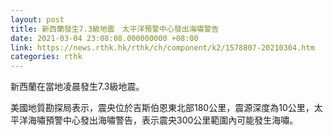 ```yaml
---
layout: post
title: 新西蘭發生7.3級地震　太平洋預警中心發出海嘯警告
date: 2021-03-04 23:08:08.000000000 +08:00
link: https://news.rthk.hk/rthk/ch/component/k2/1578807-20210304.htm
categories: rthk
---
```


新西蘭在當地凌晨發生7.3級地震。

美國地質勘探局表示，震央位於吉斯伯恩東北部180公里，震源深度為10公里，太平洋海嘯預警中心發出海嘯警告，表示震央300公里範圍內可能發生海嘯。

